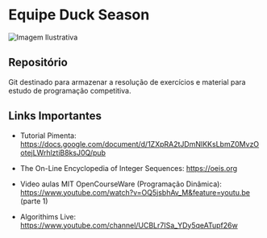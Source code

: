 # Equipe Duck Season
![Imagem Ilustrativa](https://github.com/Khalil09/duck_season_repository/blob/master/keep-calm-its-duck-season.jpg)

## Repositório
Git destinado para armazenar a resolução de exercícios e material para estudo de programação competitiva. 

## Links Importantes

* Tutorial Pimenta: https://docs.google.com/document/d/1ZXpRA2tJDmNIKKsLbmZ0MvzOotejLWrhlztiB8ksJ0Q/pub

* The On-Line Encyclopedia of Integer Sequences: https://oeis.org

* Video aulas MIT OpenCourseWare (Programação Dinâmica): https://www.youtube.com/watch?v=OQ5jsbhAv_M&feature=youtu.be (parte 1)

* Algorithims Live: https://www.youtube.com/channel/UCBLr7ISa_YDy5qeATupf26w

